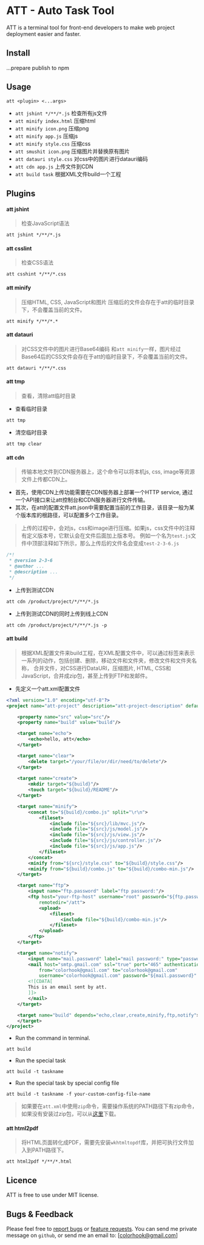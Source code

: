 # ATT - Auto Task Tool
ATT is a terminal tool for front-end developers to make web project deployment easier and faster.

## Install

...prepare publish to npm

## Usage
```shell
att <plugin> <...args>
```

* `att jshint */**/*.js` 检查所有js文件
* `att minify index.html`  压缩html
* `att minify icon.png`  压缩png
* `att minify app.js`  压缩js
* `att minify style.css`  压缩css
* `att smushit icon.png` 压缩图片并替换原有图片
* `att datauri style.css`  对css中的图片进行datauri编码
* `att cdn app.js` 上传文件到CDN
* `att build task` 根据XML文件build一个工程

## Plugins

#### att jshint
> 检查JavaScript语法

```shell
att jshint */**/*.js
```

#### att csslint
> 检查CSS语法

```shell
att csshint */**/*.css
```

#### att minify
> 压缩HTML, CSS, JavaScript和图片
压缩后的文件会存在于att的临时目录下，不会覆盖当前的文件。

```shell
att minify */**/*.*
```

#### att datauri
> 对CSS文件中的图片进行Base64编码
和`att minify`一样，图片经过Base64后的CSS文件会存在于att的临时目录下，不会覆盖当前的文件。

```shell
att datauri */**/*.css
```

#### att tmp
>查看，清除att临时目录

+ 查看临时目录

```shell
att tmp
```
+ 清空临时目录

```shell
att tmp clear
```


#### att cdn
> 传输本地文件到CDN服务器上，这个命令可以将本机js, css, image等资源文件上传都CDN上。
- 首先，使用CDN上传功能需要在CDN服务器上部署一个HTTP service, 通过一个API接口来让att控制台和CDN服务器进行文件传输。
- 其次，在att的配置文件att.json中需要配置当前的工作目录，该目录一般为某个版本库的根路径，可以配置多个工作目录。

>上传的过程中，会对js，css和image进行压缩。如果js，css文件中的注释有定义版本号，它默认会在文件后面加上版本号。
例如一个名为`test.js`文件中顶部注释如下所示，那么上传后的文件名会变成`test-2-3-6.js`

```javascript
/*!
 * @version 2-3-6
 * @author ...
 * @description ...
 */
```

+ 上传到测试CDN

```shell
att cdn /product/project/*/**/*.js
```

+ 上传到测试CDN的同时上传到线上CDN

```shell
att cdn /product/project/*/**/*.js -p
```

#### att build
> 根据XML配置文件来build工程，在XML配置文件中，可以通过标签来表示一系列的动作，包括创建、删除，移动文件和文件夹，修改文件和文件夹名称，
合并文件，对CSS进行DataURI，压缩图片, HTML, CSS和JavaScript，合并成zip包，甚至上传到FTP和发邮件。

+ 先定义一个att.xml配置文件

```xml
<?xml version="1.0" encoding="utf-8"?>
<project name="att-project" description="att-project-description" default="build" basedir=".">

	<property name="src" value="src"/>
	<property name="build" value="build"/>

	<target name="echo">
		<echo>hello, att</echo>
	</target>

	<target name="clear">
		<delete target="/your/file/or/dir/need/to/delete"/>
	</target>
	
	<target name="create">
	    <mkdir target="${build}"/>
	    <touch target="${build}/README"/>
	</target>

	<target name="minify">
		<concat to="${build}/combo.js" split="\r\n">
			<fileset>
				<include file="${src}/lib/mvc.js"/>
				<include file="${src}/js/model.js"/>
				<include file="${src}/js/view.js"/>
				<include file="${src}/js/controller.js"/>
				<include file="${src}/js/app.js"/>
			</fileset>
		</concat>
		<minify from="${src}/style.css" to="${build}/style.css"/>
		<minify from="${build}/combo.js" to="${build}/combo-min.js"/>
	</target>

	<target name="ftp">
		<input name="ftp.password" label="ftp password:"/>
		<ftp host="your-ftp-host" username="root" password="${ftp.password}" port="21" 
			remotedir="/att">
			<upload>
				<fileset>
					<include file="${build}/combo-min.js"/>
				</fileset>
			</upload>
		</ftp>
	</target>

	<target name="notify">
		<input name="mail.password" label="mail password:" type="password"/>
		<mail host="smtp.gmail.com" ssl="true" port="465" authentication="login"
			from="colorhook@gmail.com" to="colorhook@gmail.com"
			username="colorhook@gmail.com" password="${mail.password}"  subject="att notification">
		<![CDATA[
		This is an email sent by att.
		]]>
		</mail>
	</target>

	<target name="build" depends="echo,clear,create,minify,ftp,notify">
	</target>
</project>
```

+ Run the command in terminal.

```shell
att build
```

+ Run the special task

```shell
att build -t taskname
```
+ Run the special task by special config file

```shell
att build -t taskname -f your-custom-config-file-name
```
> 如果要在`att.xml`中使用`zip`命令，需要操作系统的PATH路径下有zip命令，如果没有安装过zip包，可以从[这里](http://stahlworks.com/dev/index.php?tool=zipunzip)下载。


#### att html2pdf
> 将HTML页面转化成PDF，需要先安装`wkhtmltopdf`库，并把可执行文件加入到PATH路径下。

```shell
att html2pdf */**/*.html
```

## Licence

ATT is free to use under MIT license. 

## Bugs & Feedback

Please feel free to [report bugs](http://github.com/colorhook/att/issues) or [feature requests](http://github.com/colorhook/att/pulls).
You can send me private message on `github`, or send me an email to: [colorhook@gmail.com]